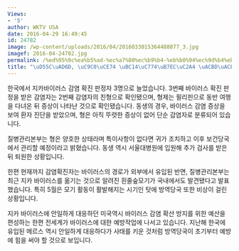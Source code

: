 ```yaml
---
Views:
- '5'
author: WKTV USA
date: 2016-04-29 16:49:45
id: 24782
image: /wp-content/uploads/2016/04/2016033015364488877_3.jpg
imagef: 2016-04-24782.jpg
permalink: /%ed%95%9c%ea%b5%ad-%ec%a7%80%ec%b9%b4-%eb%b0%94%ec%9d%b4%eb%9f%ac%ec%8a%a4-%ea%b2%bd%ea%b3%a0%eb%93%b1/
title: "\uD55C\uAD6D, \uC9C0\uCE74 \uBC14\uC774\uB7EC\uC2A4 \uACBD\uACE0\uB4F1"
---
```


한국에서 지카바이러스 감염 확진 판정자 3명으로 늘었습니다. 3번째 바이러스 확진 판정을 받은 감염자는 2번째 감염자의 친형으로 확인됐으며, 형제는 필리핀으로 동반 여행을 다녀온 뒤 증상이 나타난 것으로 확인됐습니다. 동생의 경우, 바이러스 감염 증상을 보여 환자 진단을 받았으며, 형은 아직 뚜렷한 증상이 없어 단순 감염자로 분류되어 있습니다.

질병관리본부는 형은 양호한 상태라며 특이사항이 없다면 귀가 조치하고 이후 보건당국에서 관리할 예정이라고 밝혔습니다. 동생 역시 서울대병원에 입원해 추가 검사를 받은 뒤 퇴원한 상황입니다.

한편 현재까지 감염확진자는 바이러스의 경로가 외부에서 유입된 반면, 질병관리본부는 최근 지카 바이러스를 옮기는 것으로 알려진 흰줄숲모기가 국내에서도 발견됐다고 발표했습니다. 특히 5월은 모기 활동이 활발해지는 시기인 탓에 방역당국 또한 비상이 걸린 상황입니다.

지카 바이러스에 안일하게 대응하던 미국역시 바이러스 감염 확산 방지를 위한 예산을 편성하는 한편 전세계가 바이러스에 대한 예방작업에 나서고 있습니다. 지난해 한국에 유입된 메르스 역시 안일하게 대응하다가 사태를 키운 것처럼 방역당국이 초기부터 예방에 힘을 써야 할 것으로 보입니다.

&nbsp;

&nbsp;